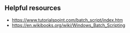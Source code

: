 ## Helpful resources
- https://www.tutorialspoint.com/batch_script/index.htm
- https://en.wikibooks.org/wiki/Windows_Batch_Scripting
